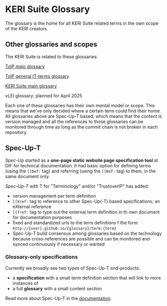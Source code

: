 # KERI Suite Glossary

The glossary is the home for all KERI Suite related terms in the own scope of the KERI creators.

## Other glossaries and scopes

The KERI Suite is related to these glossaries:

[ToIP main glossary](https://glossary.trustoverip.org)

[ToIP general IT-terms glossary](https://trustoverip.github.io/ctwg-general-glossary)

[KERI Suite main glossary](https://weboftrust.github.io/kerisuite-glossary)

vLEI glossary: planned for April 2025

Each one of these glossaries has their own mental model or scope. This means that we've only decided where a certain term could find their home. All glossaries above are Spec-Up-T based; which means that the content is version managed and all the references to those glossaries can be monitored through time as long as the commit chain is not broken in each repository.

## Spec-Up-T

*Spec-Up* started as a **one-page static website page specification tool** at DIF for technical documentation. It had basic option for defining terms (using the `[[Def:` tag) and referring (using the `[[Ref:` tag) to them, in the same document only.

*Spec-Up-T* with T for "Terminology" and/or "TrustoverIP" has added:
- version management per term definition
- `[[Xref:` tag to reference to other Spec-Up(-T) based specifications; an eXternal reference
- `[[Tref:` tag to type out the external term definition in th own document for documentation purposes
- fixed and standardized urls to the term definitions f the form `http://{user}.github.io/{glossary}/term:{term}`
- Spec-Up-T build consensus among glossaries based on the technology because cross-references are possible and can be monitored and synced continuously if necessary or wanted

### Glossary-only specifications

Currently we broadly see two types of Spec-Up-T end-products:
- a **specification** with a small term definition section that will link to more instances of
- a full **glossary** with a small content section

Read more about Spec-Up-T in the [documentation](https://trustoverip.github.io/spec-up-t-website/).

